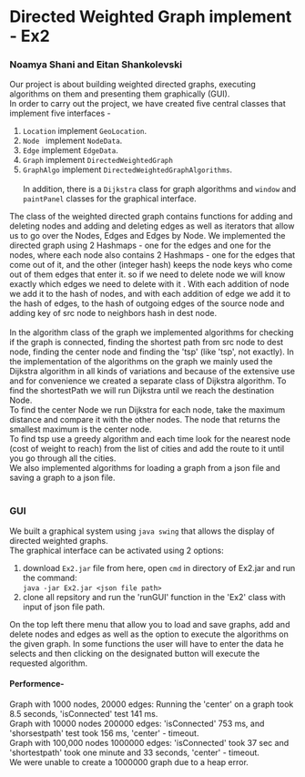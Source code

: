 # Directed Weighted Graph implement - Ex2
### Noamya Shani and Eitan Shankolevski
Our project is about building weighted directed graphs, executing algorithms on them and presenting them graphically (GUI).<br>
In order to carry out the project, we have created five central classes that implement five interfaces - 
1. `Location` implement `GeoLocation`.
2. `Node ` implement `NodeData`.
3. `Edge` implement `EdgeData`.
4. `Graph` implement `DirectedWeightedGraph`
5. `GraphAlgo` implement `DirectedWeightedGraphAlgorithms`.<br><br>
In addition, there is a `Dijkstra` class for graph algorithms and `window` and `paintPanel` classes for the graphical interface.<br>

The class of the weighted directed graph contains functions for adding and deleting nodes and adding and deleting edges as well as iterators that allow us to go over the Nodes,
Edges and Edges by Node.
We implemented the directed graph using 2 Hashmaps - one for the edges and one for the nodes, where each node also contains 2 Hashmaps - 
one for the edges that come out of it, and the other (integer hash) keeps the node keys who come out of them edges that enter it.
so if we need to delete node we will know exactly which edges we need to delete with it . With each addition of node we add it to the hash of nodes,
and with each addition of edge we add it to the hash of edges, to the hash of outgoing edges of the source node and adding key of src node to neighbors hash in dest node.<br><br>
In the algorithm class of the graph we implemented algorithms for checking if the graph is connected, finding the shortest path from src node to dest node, finding the center node and finding the 'tsp' (like 'tsp', not exactly).
In the implementation of the algorithms on the graph we mainly used the Dijkstra algorithm in all kinds of variations and because of the extensive use and for convenience 
we created a separate class of Dijkstra algorithm.
To find the shortestPath we will run Dijkstra until we reach the destination Node. <br>
To find the center Node we run Dijkstra for each node, 
 take the maximum distance and compare it with the other nodes. The node that returns the smallest maximum is the center node.<br>
 To find tsp use a greedy algorithm and each time look for the nearest node (cost of weight to reach) from the list of cities
 and add the route to it until you go through all the cities.<br>
We also implemented algorithms for loading a graph from a json file and saving a graph to a json file.<br><br>

### GUI
We built a graphical system using `java swing` that allows the display of directed weighted graphs.<br>
The graphical interface can be activated using 2 options:
1. download `Ex2.jar` file from here, open `cmd` in directory of Ex2.jar and run the command:<br>
`java -jar Ex2.jar <json file path>` <br>
2. clone all repsitory and run the 'runGUI' function in the 'Ex2' class with input of json file path.<br>

On the top left there menu that allow you to load and save graphs, add and delete nodes and edges as well as the option to execute the algorithms on the given graph. 
In some functions the user will have to enter the data he selects and then clicking on the designated button will execute the requested algorithm.

#### Performence-
Graph with 1000 nodes, 20000 edges: Running the 'center' on a graph took 8.5 seconds,  'isConnected' test 141 ms.<br>
Graph with  10000 nodes 200000 edges: 'isConnected' 753 ms, and 'shorsestpath' test took 156 ms, 'center' - timeout.<br>
Graph with 100,000 nodes 1000000 edges: 'isConnected' took 37 sec and 'shortestpath' took one minute and 33 seconds, 'center' - timeout.<br>
We were unable to create a 1000000 graph due to a heap error.
